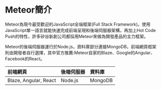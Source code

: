 # Meteor簡介

Meteor為現今最受歡迎的JavaScript全端框架\(Full Stack Framework\)。使用JavaScript單一語言就能快速完成前端呈現和後端伺服器架構，再加上Hot Code Push的特性，許多矽谷新創公司都採用Meteor來做為開發產品的主力框架。

Meteor的後端伺服器運行於Node.js，資料庫部分連接MongoDB，前端網頁框架則由開發者自行選擇，其中官方推薦:Meteor自家的Blaze、Google的Angular、Facebook的React。

| 前端網頁 | 後端伺服器 | 資料庫 |
| :--- | :--- | :--- |
| Blaze, Angular, React | Node.js | MongoDB |



